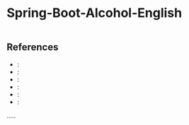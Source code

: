 Spring-Boot-Alcohol-English
===========================

```

```



References
----------
- []( ""):
- []( ""):
- []( ""):
- []( ""):
- []( ""):
- []( ""):




.....

